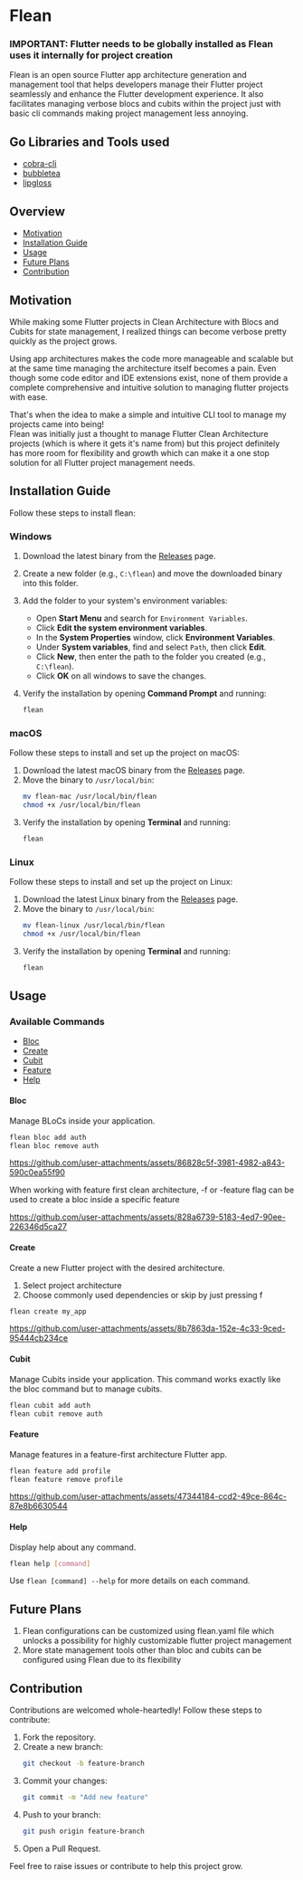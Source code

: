 # Flean
### IMPORTANT: Flutter needs to be globally installed as Flean uses it internally for project creation
Flean is an open source Flutter app architecture generation and management tool that helps developers manage their Flutter
project seamlessly and enhance the Flutter development experience.
It also facilitates managing verbose blocs and cubits within the project just with basic cli commands making project management less annoying.

## Go Libraries and Tools used
- [cobra-cli](https://github.com/spf13/cobra)
- [bubbletea](https://github.com/charmbracelet/bubbletea)
- [lipgloss](https://github.com/charmbracelet/lipgloss)

## Overview
- [Motivation](#motivation)
- [Installation Guide](#installation-guide)
- [Usage](#usage)
- [Future Plans](#future-plans)
- [Contribution](#contribution)

## Motivation
While making some Flutter projects in Clean Architecture with Blocs and Cubits for state management, I realized things can become verbose pretty quickly as the project grows.

Using app architectures makes the code more manageable and scalable but at the same time managing the architecture itself becomes a pain. Even though some code editor and IDE extensions exist, none of them provide a complete comprehensive and intuitive solution to managing flutter projects with ease.

That's when the idea to make a simple and intuitive CLI tool to manage my projects came into being!  
Flean was initially just a thought to manage Flutter Clean Architecture projects (which is where it gets it's name from) but this project definitely has more room for flexibility and growth
which can make it a one stop solution for all Flutter project management needs.
## Installation Guide
Follow these steps to install flean:

### Windows
1. Download the latest binary from the [Releases](https://github.com/yourusername/yourproject/releases) page.
   
2. Create a new folder (e.g., `C:\flean`) and move the downloaded binary into this folder.

3. Add the folder to your system's environment variables:
   - Open **Start Menu** and search for `Environment Variables`.
   - Click **Edit the system environment variables**.
   - In the **System Properties** window, click **Environment Variables**.
   - Under **System variables**, find and select `Path`, then click **Edit**.
   - Click **New**, then enter the path to the folder you created (e.g., `C:\flean`).
   - Click **OK** on all windows to save the changes.
5. Verify the installation by opening **Command Prompt** and running:
   ```sh
   flean
   ```
### macOS
Follow these steps to install and set up the project on macOS:

1. Download the latest macOS binary from the [Releases](https://github.com/TanishqPokharia/flean/releases) page.
2. Move the binary to `/usr/local/bin`:
   ```sh
   mv flean-mac /usr/local/bin/flean
   chmod +x /usr/local/bin/flean
   ```
3. Verify the installation by opening **Terminal** and running:
   ```sh
   flean
   ```

### Linux
Follow these steps to install and set up the project on Linux:

1. Download the latest Linux binary from the [Releases](https://github.com/TanishqPokharia/yourproject/releases) page.
2. Move the binary to `/usr/local/bin`:
   ```sh
   mv flean-linux /usr/local/bin/flean
   chmod +x /usr/local/bin/flean
   ```
3. Verify the installation by opening **Terminal** and running:
   ```sh
   flean
   ```


## Usage
### Available Commands
  - [Bloc](#bloc)
  - [Create](#create)
  - [Cubit](#cubit)
  - [Feature](#feature)
  - [Help](#help)


#### Bloc
Manage BLoCs inside your application.
```sh
flean bloc add auth
flean bloc remove auth
```


https://github.com/user-attachments/assets/86828c5f-3981-4982-a843-590c0ea55f90


When working with feature first clean architecture, -f or -feature flag can be used to create a bloc inside a specific feature


https://github.com/user-attachments/assets/828a6739-5183-4ed7-90ee-226346d5ca27



#### Create
Create a new Flutter project with the desired architecture.
1. Select project architecture
2. Choose commonly used dependencies or skip by just pressing f
```sh
flean create my_app
```


https://github.com/user-attachments/assets/8b7863da-152e-4c33-9ced-95444cb234ce



#### Cubit
Manage Cubits inside your application.
This command works exactly like the bloc command but to manage cubits.
```sh
flean cubit add auth
flean cubit remove auth
```

#### Feature
Manage features in a feature-first architecture Flutter app.
```sh
flean feature add profile
flean feature remove profile
```




https://github.com/user-attachments/assets/47344184-ccd2-49ce-864c-87e8b6630544





#### Help
Display help about any command.
```sh
flean help [command]
```

Use `flean [command] --help` for more details on each command.

## Future Plans
1. Flean configurations can be customized using flean.yaml file which unlocks a possibility for highly customizable flutter project management
2. More state management tools other than bloc and cubits can be configured using Flean due to its flexibility

## Contribution
Contributions are welcomed whole-heartedly! Follow these steps to contribute:

1. Fork the repository.
2. Create a new branch:
   ```sh
   git checkout -b feature-branch
   ```
3. Commit your changes:
   ```sh
   git commit -m "Add new feature"
   ```
4. Push to your branch:
   ```sh
   git push origin feature-branch
   ```
5. Open a Pull Request.

Feel free to raise issues or contribute to help this project grow.
